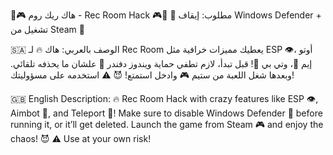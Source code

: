🔧🎮 هاك ريك روم - Rec Room Hack 🎮🔧
🚨 مطلوب: إيقاف Windows Defender + تشغيل من Steam 🚨

🇸🇦 الوصف بالعربي:
هاك 🔥 لـ Rec Room يعطيك مميزات خرافية مثل ESP 👁️، أوتو إيم 🎯، وتي بي 📍!
قبل تبدأ، لازم تطفي حماية ويندوز دفندر 🛑 علشان ما يحذفه تلقائي.
وبعدها شغل اللعبة من ستيم 🎮 وادخل استمتع! 😈
⚠️ استخدمه على مسؤوليتك!

🇬🇧 English Description:
🔥 Rec Room Hack with crazy features like ESP 👁️, Aimbot 🎯, and Teleport 📍!
Make sure to disable Windows Defender 🛑 before running it, or it’ll get deleted.
Launch the game from Steam 🎮 and enjoy the chaos! 😈
⚠️ Use at your own risk!
